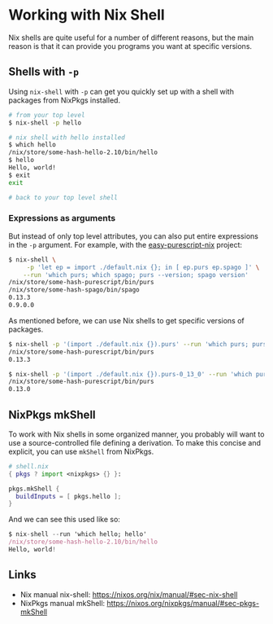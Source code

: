 # Working with Nix Shell

Nix shells are quite useful for a number of different reasons, but the main reason is that it can provide you programs you want at specific versions.

## Shells with `-p`

Using `nix-shell` with `-p` can get you quickly set up with a shell with packages from NixPkgs installed.

```bash
# from your top level
$ nix-shell -p hello

# nix shell with hello installed
$ which hello
/nix/store/some-hash-hello-2.10/bin/hello
$ hello
Hello, world!
$ exit
exit

# back to your top level shell
```

### Expressions as arguments

But instead of only top level attributes, you can also put entire expressions in the `-p` argument. For example, with the [easy-purescript-nix](https://github.com/justinwoo/easy-purescript-nix/) project:

```bash
$ nix-shell \
     -p 'let ep = import ./default.nix {}; in [ ep.purs ep.spago ]' \
    --run 'which purs; which spago; purs --version; spago version'
/nix/store/some-hash-purescript/bin/purs
/nix/store/some-hash-spago/bin/spago
0.13.3
0.9.0.0
```

As mentioned before, we can use Nix shells to get specific versions of packages.

```bash
$ nix-shell -p '(import ./default.nix {}).purs' --run 'which purs; purs --version'
/nix/store/some-hash-purescript/bin/purs
0.13.3
```

```bash
$ nix-shell -p '(import ./default.nix {}).purs-0_13_0' --run 'which purs; purs --version'
/nix/store/some-hash-purescript/bin/purs
0.13.0
```

## NixPkgs mkShell

To work with Nix shells in some organized manner, you probably will want to use a source-controlled file defining a derivation. To make this concise and explicit, you can use `mkShell` from NixPkgs.

```nix
# shell.nix
{ pkgs ? import <nixpkgs> {} }:

pkgs.mkShell {
  buildInputs = [ pkgs.hello ];
}
```

And we can see this used like so:

```nix
$ nix-shell --run 'which hello; hello'
/nix/store/some-hash-hello-2.10/bin/hello
Hello, world!
```

## Links

* Nix manual nix-shell: <https://nixos.org/nix/manual/#sec-nix-shell>
* NixPkgs manual mkShell: <https://nixos.org/nixpkgs/manual/#sec-pkgs-mkShell>
